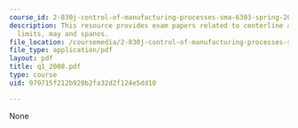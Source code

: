 ```yaml
---
course_id: 2-830j-control-of-manufacturing-processes-sma-6303-spring-2008
description: This resource provides exam papers related to centerline and control
  limits, may and spanos.
file_location: /coursemedia/2-830j-control-of-manufacturing-processes-sma-6303-spring-2008/979715f212b920b2fa32d2f124e5dd10_q1_2008.pdf
file_type: application/pdf
layout: pdf
title: q1_2008.pdf
type: course
uid: 979715f212b920b2fa32d2f124e5dd10

---
```

None